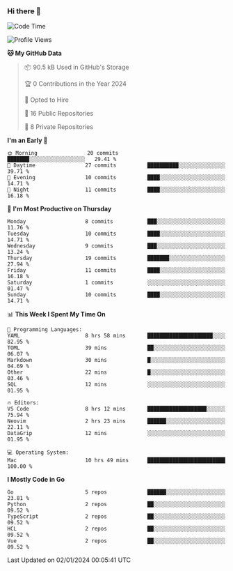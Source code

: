 ### Hi there 👋
<!--![visitors](https://visitor-badge.glitch.me/badge?page_id=d0zingcat)-->
<!--
**d0zingcat/d0zingcat** is a ✨ _special_ ✨ repository because its `README.md` (this file) appears on your GitHub profile.

Here are some ideas to get you started:

- 🔭 I’m currently working on ...
- 🌱 I’m currently learning ...
- 👯 I’m looking to collaborate on ...
- 🤔 I’m looking for help with ...
- 💬 Ask me about ...
- 📫 How to reach me: ...
- 😄 Pronouns: ...
- ⚡ Fun fact: ...
-->
<!--START_SECTION:waka-->
![Code Time](http://img.shields.io/badge/Code%20Time-3%2C278%20hrs%2010%20mins-blue)

![Profile Views](http://img.shields.io/badge/Profile%20Views-1-blue)

**🐱 My GitHub Data** 

> 📦 90.5 kB Used in GitHub's Storage 
 > 
> 🏆 0 Contributions in the Year 2024
 > 
> 💼 Opted to Hire
 > 
> 📜 16 Public Repositories 
 > 
> 🔑 8 Private Repositories 
 > 
**I'm an Early 🐤** 

```text
🌞 Morning                20 commits          ███████░░░░░░░░░░░░░░░░░░   29.41 % 
🌆 Daytime                27 commits          ██████████░░░░░░░░░░░░░░░   39.71 % 
🌃 Evening                10 commits          ████░░░░░░░░░░░░░░░░░░░░░   14.71 % 
🌙 Night                  11 commits          ████░░░░░░░░░░░░░░░░░░░░░   16.18 % 
```
📅 **I'm Most Productive on Thursday** 

```text
Monday                   8 commits           ███░░░░░░░░░░░░░░░░░░░░░░   11.76 % 
Tuesday                  10 commits          ████░░░░░░░░░░░░░░░░░░░░░   14.71 % 
Wednesday                9 commits           ███░░░░░░░░░░░░░░░░░░░░░░   13.24 % 
Thursday                 19 commits          ███████░░░░░░░░░░░░░░░░░░   27.94 % 
Friday                   11 commits          ████░░░░░░░░░░░░░░░░░░░░░   16.18 % 
Saturday                 1 commits           ░░░░░░░░░░░░░░░░░░░░░░░░░   01.47 % 
Sunday                   10 commits          ████░░░░░░░░░░░░░░░░░░░░░   14.71 % 
```


📊 **This Week I Spent My Time On** 

```text
💬 Programming Languages: 
YAML                     8 hrs 58 mins       █████████████████████░░░░   82.95 % 
TOML                     39 mins             ██░░░░░░░░░░░░░░░░░░░░░░░   06.07 % 
Markdown                 30 mins             █░░░░░░░░░░░░░░░░░░░░░░░░   04.69 % 
Other                    22 mins             █░░░░░░░░░░░░░░░░░░░░░░░░   03.46 % 
SQL                      12 mins             ░░░░░░░░░░░░░░░░░░░░░░░░░   01.95 % 

🔥 Editors: 
VS Code                  8 hrs 12 mins       ███████████████████░░░░░░   75.94 % 
Neovim                   2 hrs 23 mins       ██████░░░░░░░░░░░░░░░░░░░   22.11 % 
DataGrip                 12 mins             ░░░░░░░░░░░░░░░░░░░░░░░░░   01.95 % 

💻 Operating System: 
Mac                      10 hrs 49 mins      █████████████████████████   100.00 % 
```

**I Mostly Code in Go** 

```text
Go                       5 repos             ██████░░░░░░░░░░░░░░░░░░░   23.81 % 
Python                   2 repos             ██░░░░░░░░░░░░░░░░░░░░░░░   09.52 % 
TypeScript               2 repos             ██░░░░░░░░░░░░░░░░░░░░░░░   09.52 % 
HCL                      2 repos             ██░░░░░░░░░░░░░░░░░░░░░░░   09.52 % 
Vue                      2 repos             ██░░░░░░░░░░░░░░░░░░░░░░░   09.52 % 
```




 Last Updated on 02/01/2024 00:05:41 UTC
<!--END_SECTION:waka-->

